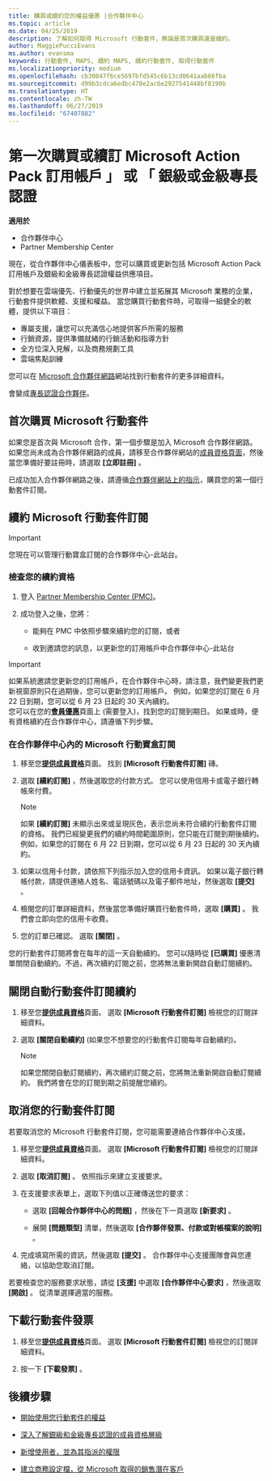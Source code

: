 ```yaml
---
title: 購買或續約您的權益優惠 |合作夥伴中心
ms.topic: article
ms.date: 04/25/2019
description: 了解如何取得 Microsoft 行動套件，無論是首次購買還是續約。
author: MaggiePucciEvans
ms.author: evansma
keywords: 行動套件, MAPS, 續約 MAPS, 續約行動套件, 取得行動套件
ms.localizationpriority: medium
ms.openlocfilehash: cb30847f6ce5697bfd545c6b13cd0641aab66fba
ms.sourcegitcommit: d99b3cdca6edbc478e2ac6e2927541448bf8190b
ms.translationtype: HT
ms.contentlocale: zh-TW
ms.lasthandoff: 06/27/2019
ms.locfileid: "67407882"
---
```

# <a name="buy-for-the-first-time-or-renew-a-microsoft-action-pack-subscription-or-the-silver-or-gold-competencies"></a>第一次購買或續訂 Microsoft Action Pack 訂用帳戶 」 或 「 銀級或金級專長認證

**適用於**

-  合作夥伴中心
-  Partner Membership Center

現在，從合作夥伴中心儀表板中，您可以購買或更新包括 Microsoft Action Pack 訂用帳戶及銀級和金級專長認證權益供應項目。 

對於想要在雲端優先、行動優先的世界中建立並拓展其 Microsoft 業務的企業，行動套件提供軟體、支援和權益。 當您購買行動套件時，可取得一組健全的軟體，提供以下項目： 

- 專屬支援，讓您可以充滿信心地提供客戶所需的服務 
- 行銷資源，提供準備就緒的行銷活動和指導方針 
- 全方位深入見解，以及商務規劃工具 
- 雲端焦點訓練 

您可以在 [Microsoft 合作夥伴網路](https://partner.microsoft.com/membership/internal-use-software#simple-tab-content-3)網站找到行動套件的更多詳細資料。

會變成[專長認證合作夥伴](https://partner.microsoft.com/membership/competencies)。 

## <a name="buy-microsoft-action-pack-for-the-first-time"></a>首次購買 Microsoft 行動套件

如果您是首次與 Microsoft 合作，第一個步驟是加入 Microsoft 合作夥伴網路。 如果您尚未成為合作夥伴網路的成員，請移至合作夥伴網站的[成員資格頁面](https://partner.microsoft.com/membership)，然後當您準備好要註冊時，請選取 **\[立即註冊\]** 。 

已成功加入合作夥伴網路之後，請遵循[合作夥伴網站上的指示](https://partner.microsoft.com/membership/action-pack)，購買您的第一個行動套件訂閱。 

## <a name="renew-a-microsoft-action-pack-subscription"></a>續約 Microsoft 行動套件訂閱

>[!IMPORTANT]
>您現在可以管理行動寶盒訂閱的合作夥伴中心-此站台。 

### <a name="check-your-renewal-eligibility"></a>檢查您的續約資格

1. 登入 [Partner Membership Center (PMC)](https://partner.microsoft.com/_login?authType=OpenIdConnect)。

2. 成功登入之後，您將：

    - 能夠在 PMC 中依照步驟來續約您的訂閱，或者

    - 收到邀請您的訊息，以更新您的訂用帳戶中合作夥伴中心-此站台

>[!IMPORTANT]
>如果系統邀請您更新您的訂用帳戶，在合作夥伴中心時，請注意，我們變更我們更新視窗原則只在過期後，您可以更新您的訂用帳戶。 例如，如果您的訂閱在 6 月 22 日到期，您可以從 6 月 23 日起的 30 天內續約。       
>您可以在您的[**會員優惠**](https://partnercenter.microsoft.com/pcv/partnership/offers)頁面上 (需要登入)，找到您的訂閱到期日。 如果或時，便有資格續約在合作夥伴中心，請遵循下列步驟。  



### <a name="to-renew-a-microsoft-action-pack-subscription-in-the-partner-center"></a>在合作夥伴中心內的 Microsoft 行動寶盒訂閱

1. 移至您[**提供成員資格**](https://partnercenter.microsoft.com/pcv/partnership/offers)頁面。 找到 **\[Microsoft 行動套件訂閱\]** 磚。  

2. 選取 **\[續約訂閱\]** ，然後選取您的付款方式。 您可以使用信用卡或電子銀行轉帳來付費。

    >[!NOTE]
    >如果 **\[續約訂閱\]** 未顯示出來或呈現灰色，表示您尚未符合續約行動套件訂閱的資格。 我們已經變更我們的續約時間範圍原則，您只能在訂閱到期後續約。 例如，如果您的訂閱在 6 月 22 日到期，您可以從 6 月 23 日起的 30 天內續約。  

3. 如果以信用卡付款，請依照下列指示加入您的信用卡資訊。 如果以電子銀行轉帳付款，請提供連絡人姓名、電話號碼以及電子郵件地址，然後選取 **\[提交\]** 。 
     
4. 檢閱您的訂單詳細資料，然後當您準備好購買行動套件時，選取 **\[購買\]** 。 我們會立即向您的信用卡收費。

5. 您的訂單已確認。 選取 **\[關閉\]** 。

您的行動套件訂閱將會在每年的這一天自動續約。 您可以隨時從 **\[已購買\]** 優惠清單關閉自動續約。不過，再次續約訂閱之前，您將無法重新開啟自動訂閱續約。 


## <a name="turn-off-automatic-action-pack-subscription-renewal"></a>關閉自動行動套件訂閱續約

1. 移至您[**提供成員資格**](https://partnercenter.microsoft.com/pcv/partnership/offers)頁面。  選取 **\[Microsoft 行動套件訂閱\]** 檢視您的訂閱詳細資料。 

2. 選取 **\[關閉自動續約\]** (如果您不想要您的行動套件訂閱每年自動續約)。 

    >[!NOTE]
    >如果您關閉自動訂閱續約，再次續約訂閱之前，您將無法重新開啟自動訂閱續約。 我們將會在您的訂閱到期之前提醒您續約。


## <a name="cancel-your-action-pack-subscription"></a>取消您的行動套件訂閱

若要取消您的 Microsoft 行動套件訂閱，您可能需要連絡合作夥伴中心支援。

1. 移至您[**提供成員資格**](https://partnercenter.microsoft.com/pcv/partnership/offers)頁面。 選取 **\[Microsoft 行動套件訂閱\]** 檢視您的訂閱詳細資料。 

3. 選取 **\[取消訂閱\]** 。 依照指示來建立支援要求。 

4. 在支援要求表單上，選取下列值以正確傳送您的要求：

    -  選取 **\[回報合作夥伴中心的問題\]** ，然後在下一頁選取 **\[新要求\]** 。

    -  展開 **\[問題類型\]** 清單，然後選取 **\[合作夥伴發票、付款或對帳檔案的說明\]** 。 

5. 完成填寫所需的資訊，然後選取 **\[提交\]** 。 合作夥伴中心支援團隊會與您連絡，以協助您取消訂閱。

若要檢查您的服務要求狀態，請從 **\[支援\]** 中選取 **\[合作夥伴中心要求\]** ，然後選取 **\[開啟\]** 。 從清單選擇適當的服務。  

## <a name="download-your-action-pack-invoice"></a>下載行動套件發票

1. 移至您[**提供成員資格**](https://partnercenter.microsoft.com/pcv/partnership/offers)頁面。 選取 **\[Microsoft 行動套件訂閱\]** 檢視您的訂閱詳細資料。 

3. 按一下 **\[下載發票\]** 。
 
## <a name="next-steps"></a>後續步驟

-   [開始使用您行動套件的權益](manage-your-partner-network-benefits.md)

-   [深入了解銀級和金級專長認證的成員資格層級](https://partner.microsoft.com/membership/internal-use-software#simple-tab-content-2)

-   [新增使用者，並為其指派的權限](create-user-accounts-and-set-permissions.md)

-   [建立商務設定檔，從 Microsoft 取得的銷售潛在客戶](create-a-marketing-profile.md)



